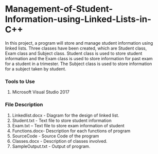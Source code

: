 # Management-of-Student-Information-using-Linked-Lists-in-C++

In this project, a program will store and manage student information using linked lists. Three classes have been created, which are Student class, Exam class and Subject class. Student class is used to store student information and the Exam class is used to store information for past exam for a student in a trimester. The Subject class is used to store information for a subject taken by student. 

### Tools to Use

1.  Microsoft Visual Studio 2017

### File Description

1.  Linkedlist.docx - Diagram for the design of linked list.	
2.  Student.txt  - Text file to store student information
3.  Exam.txt – Text file to store exam information of student
4.  Functions.docx- Description for each functions of program
5.  SourceCode - Source Code of the program
6.  Classes.docx - Description of classes involved.
7.  SampleOutput.txt - Output of program.
